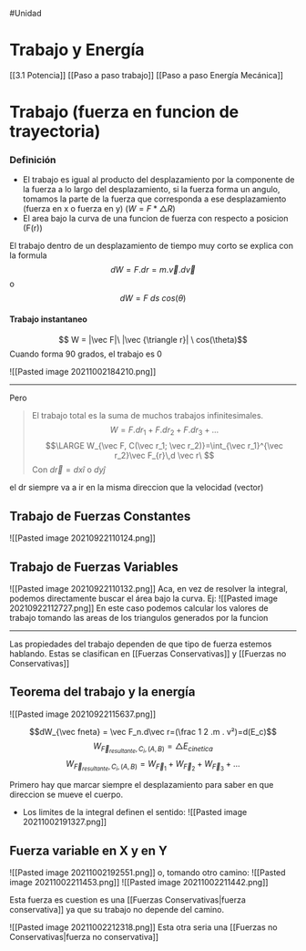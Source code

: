 #Unidad
# Trabajo y Energía
[[3.1 Potencia]]
[[Paso a paso trabajo]]
[[Paso a paso Energía Mecánica]]

# Trabajo (fuerza en funcion de trayectoria)

### Definición
- El trabajo es igual al producto del desplazamiento por la componente de la fuerza a lo largo del desplazamiento, si la fuerza forma un angulo, tomamos la parte de la fuerza que corresponda a ese desplazamiento (fuerza en x o fuerza en y) ($W=F*\triangle R$)
- El area bajo la curva de una funcion de fuerza con respecto a posicion (F(r))

El trabajo dentro de un desplazamiento de tiempo muy corto se explica con la formula 
$$dW=F.dr=m.\vec v.d \vec v$$
						o
$$dW = F\  ds\  cos(\theta)$$

#### Trabajo instantaneo
$$ W = |\vec F|\ |\vec {\triangle r}| \ cos(\theta)$$
Cuando forma 90 grados, el trabajo es 0

![[Pasted image 20211002184210.png]]

---
Pero 
>El trabajo total es la suma de muchos trabajos infinitesimales.
$$W=F.dr_1 + F.dr_2 + F.dr_3 + ...$$
$$\LARGE W_{\vec F, C(\vec r_1; \vec r_2)}=\int_{\vec r_1}^{\vec r_2}\vec F_{r}\,d \vec r\ $$
Con $d\vec r=dx \hat i$ o $dy \hat j$

el dr siempre va a ir en la misma direccion que la velocidad (vector)
## Trabajo de Fuerzas Constantes
![[Pasted image 20210922110124.png]]
## Trabajo de Fuerzas Variables
![[Pasted image 20210922110132.png]]
Aca, en vez de resolver la integral, podemos directamente buscar el área bajo la curva.
Ej: ![[Pasted image 20210922112727.png]] En este caso podemos calcular los valores de trabajo tomando las areas de los triangulos generados por la funcion

---

Las propiedades del trabajo dependen de que tipo de fuerza estemos hablando. 
Estas se clasifican en [[Fuerzas Conservativas]] y [[Fuerzas no Conservativas]]

## Teorema del trabajo y la energía
![[Pasted image 20210922115637.png]]

$$dW_{\vec fneta} = \vec F_n.d\vec r=(\frac 1 2 .m . v²)=d(E_c)$$
$$W_{\vec F_{resultante}, C_i, (A,B)}=\triangle E_{cinetica}$$
$$W_{\vec F_{resultante}, C_i, (A,B)}= W_{\vec F_1} +W_{\vec F_2} +W_{\vec F_3} + ...$$

Primero hay que marcar siempre el desplazamiento para saber en que direccion se mueve el cuerpo.

- Los limites de la integral definen el sentido:
![[Pasted image 20211002191327.png]]


## Fuerza variable en X y en Y
![[Pasted image 20211002192551.png]]
o, tomando otro camino:
![[Pasted image 20211002211453.png]]
![[Pasted image 20211002211442.png]]

Esta fuerza es cuestion es una [[Fuerzas Conservativas|fuerza conservativa]] ya que su trabajo no depende del camino. 

![[Pasted image 20211002212318.png]] Esta otra seria una [[Fuerzas no Conservativas|fuerza no conservativa]]